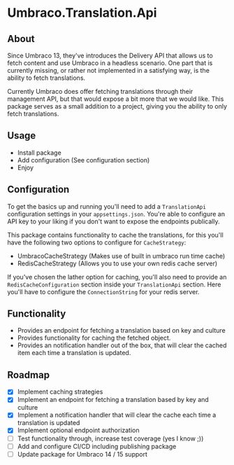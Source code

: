 # Umbraco.Translation.Api

## About
Since Umbraco 13, they've introduces the Delivery API that allows us to fetch content and use Umbraco in a headless scenario.
One part that is currently missing, or rather not implemented in a satisfying way, is the ability to fetch translations.

Currently Umbraco does offer fetching translations through their management API, but that would expose a bit more that we would like.
This package serves as a small addition to a project, giving you the ability to only fetch translations.

## Usage
- Install package
- Add configuration (See configuration section)
- Enjoy

## Configuration
To get the basics up and running you'll need to add a `TranslationApi` configuration settings in your `appsettings.json`.
You're able to configure an API key to your liking if you don't want to expose the endpoints publically.

This package contains functionality to cache the translations, for this you'll have the following two options to configure for `CacheStrategy`:
- UmbracoCacheStrategy (Makes use of built in umbraco run time cache)
- RedisCacheStrategy (Allows you to use your own redis cache server)

If you've chosen the lather option for caching, you'll also need to provide an `RedisCacheConfiguration` section inside your `TranslationApi` section.
Here you'll have to configure the `ConnectionString` for your redis server.

## Functionality
- Provides an endpoint for fetching a translation based on key and culture
- Provides functionality for caching the fetched object.
- Provides an notification handler out of the box, that will clear the cached item each time a translation is updated.

## Roadmap
- [x] Implement caching strategies
- [x] Implement an endpoint for fetching a translation based by key and culture
- [x] Implement a notification handler that will clear the cache each time a translation is updated
- [x] Implement optional endpoint authorization
- [ ] Test functionality through, increase test coverage (yes I know ;))
- [ ] Add and configure CI/CD including publishing package
- [ ] Update package for Umbraco 14 / 15 support 
